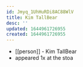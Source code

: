 ```yaml
---
id: Jmyq_1UhHuRDi8AC88WlV
title: Kim TallBear
desc: ''
updated: 1644961726955
created: 1644961726955
---
```



- [[person]] - Kim TallBear
- appeared 1x at the stoa
